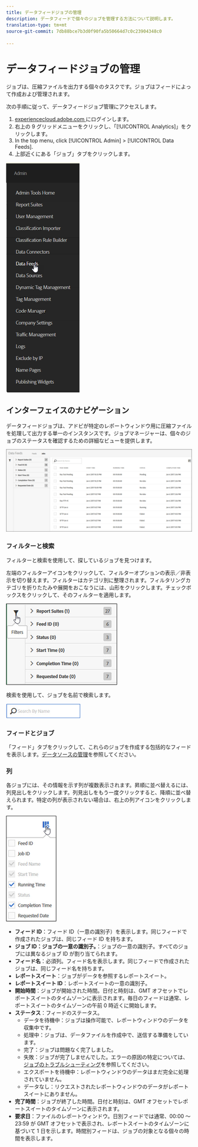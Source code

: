 ```yaml
---
title: データフィードジョブの管理
description: データフィードで個々のジョブを管理する方法について説明します。
translation-type: tm+mt
source-git-commit: 7db88bce7b3d0f90fa5b50664d7c0c23904348c0

---
```



# データフィードジョブの管理

ジョブは、圧縮ファイルを出力する個々のタスクです。ジョブはフィードによって作成および管理されます。

次の手順に従って、データフィードジョブ管理にアクセスします。

1. [experiencecloud.adobe.com ](https://experiencecloud.adobe.com)にログインします。
2. 右上の 9 グリッドメニューをクリックし、「[!UICONTROL Analytics]」をクリックします。
3. In the top menu, click [!UICONTROL Admin] > [!UICONTROL Data Feeds].
4. 上部近くにある「ジョブ」タブをクリックします。

![データフィードメニュー](assets/AdminMenu.png)

## インターフェイスのナビゲーション

データフィードジョブは、アドビが特定のレポートウィンドウ用に圧縮ファイルを処理して出力する単一のインスタンスです。ジョブマネージャーは、個々のジョブのステータスを確認するための詳細なビューを提供します。

![ジョブ](assets/jobs.jpg)

### フィルターと検索

フィルターと検索を使用して、探しているジョブを見つけます。

左端のフィルターアイコンをクリックして、フィルターオプションの表示／非表示を切り替えます。フィルターはカテゴリ別に整理されます。フィルタリングカテゴリを折りたたみや展開をおこなうには、山形をクリックします。チェックボックスをクリックして、そのフィルターを適用します。

![フィルター](assets/jobs-filter.jpg)

検索を使用して、ジョブを名前で検索します。

![検索](assets/search.jpg)

### フィードとジョブ

「フィード」タブをクリックして、これらのジョブを作成する包括的なフィードを表示します。[データソースの管理](df-manage-feeds.md)を参照してください。

### 列

各ジョブには、その情報を示す列が複数表示されます。昇順に並べ替えるには、列見出しをクリックします。列見出しをもう一度クリックすると、降順に並べ替えられます。特定の列が表示されない場合は、右上の列アイコンをクリックします。

![列アイコン](assets/job-cols.jpg)

* **フィード ID**：フィード ID（一意の識別子）を表示します。同じフィードで作成されたジョブは、同じフィード ID を持ちます。
* **ジョブ ID：ジョブの一意の識別子。**：ジョブの一意の識別子。すべてのジョブには異なるジョブ ID が割り当てられます。
* **フィード名**：必須列。フィード名を表示します。同じフィードで作成されたジョブは、同じフィード名を持ちます。
* **レポートスイート**：ジョブがデータを参照するレポートスイート。
* **レポートスイート ID**：レポートスイートの一意の識別子。
* **開始時間**：ジョブが開始された時間。日付と時刻は、GMT オフセットでレポートスイートのタイムゾーンに表示されます。毎日のフィードは通常、レポートスイートのタイムゾーンの午前 0 時近くに開始します。
* **ステータス**：フィードのステータス。
   * データを待機中：ジョブは操作可能で、レポートウィンドウのデータを収集中です。
   * 処理中：ジョブは、データファイルを作成中で、送信する準備をしています。
   * 完了：ジョブは問題なく完了しました。
   * 失敗：ジョブが完了しませんでした。エラーの原因の特定については、[ジョブのトラブルシューティング](jobs-troubleshooting.md)を参照してください。
   * エクスポートを待機中：レポートウィンドウのデータはまだ完全に処理されていません。
   * データなし：リクエストされたレポートウィンドウのデータがレポートスイートにありません。
* **完了時間**：ジョブが終了した時間。日付と時刻は、GMT オフセットでレポートスイートのタイムゾーンに表示されます。
* **要求日**：ファイルのレポートウィンドウ。日別フィードでは通常、00:00 ～ 23:59 が GMT オフセットで表示され、レポートスイートのタイムゾーンに基づいて 1 日を示します。時間別フィードは、ジョブの対象となる個々の時間を表示します。
